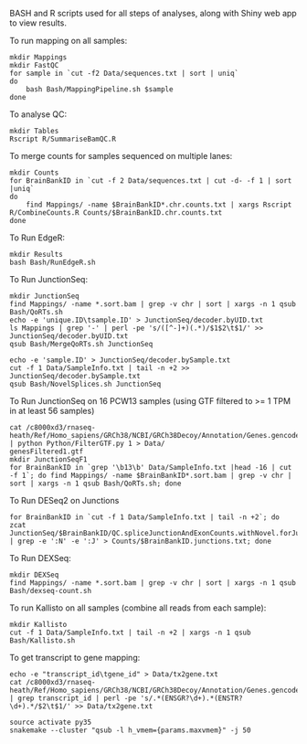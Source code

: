 BASH and R scripts used for all steps of analyses, along with Shiny web app to view results.

To run mapping on all samples:
```
mkdir Mappings
mkdir FastQC
for sample in `cut -f2 Data/sequences.txt | sort | uniq`
do
    bash Bash/MappingPipeline.sh $sample
done
``` 

To analyse QC:
```
mkdir Tables
Rscript R/SummariseBamQC.R
```

To merge counts for samples sequenced on multiple lanes:
```
mkdir Counts
for BrainBankID in `cut -f 2 Data/sequences.txt | cut -d- -f 1 | sort |uniq`
do
    find Mappings/ -name $BrainBankID*.chr.counts.txt | xargs Rscript R/CombineCounts.R Counts/$BrainBankID.chr.counts.txt
done
```

To Run EdgeR:
```
mkdir Results
bash Bash/RunEdgeR.sh
```

To Run JunctionSeq:
```
mkdir JunctionSeq
find Mappings/ -name *.sort.bam | grep -v chr | sort | xargs -n 1 qsub Bash/QoRTs.sh
echo -e 'unique.ID\tsample.ID' > JunctionSeq/decoder.byUID.txt
ls Mappings | grep '-' | perl -pe 's/([^-]+)(.*)/$1$2\t$1/' >> JunctionSeq/decoder.byUID.txt 
qsub Bash/MergeQoRTs.sh JunctionSeq

echo -e 'sample.ID' > JunctionSeq/decoder.bySample.txt
cut -f 1 Data/SampleInfo.txt | tail -n +2 >> JunctionSeq/decoder.bySample.txt
qsub Bash/NovelSplices.sh JunctionSeq
```

To Run JunctionSeq on 16 PCW13 samples (using GTF filtered to >= 1 TPM in at least 56 samples)
```
cat /c8000xd3/rnaseq-heath/Ref/Homo_sapiens/GRCh38/NCBI/GRCh38Decoy/Annotation/Genes.gencode/genes.gtf | python Python/FilterGTF.py 1 > Data/
genesFiltered1.gtf
mkdir JunctionSeqF1
for BrainBankID in `grep '\b13\b' Data/SampleInfo.txt |head -16 | cut -f 1`; do find Mappings/ -name $BrainBankID*.sort.bam | grep -v chr | sort | xargs -n 1 qsub Bash/QoRTs.sh; done 
```

To Run DESeq2 on Junctions
```
for BrainBankID in `cut -f 1 Data/SampleInfo.txt | tail -n +2`; do zcat JunctionSeq/$BrainBankID/QC.spliceJunctionAndExonCounts.withNovel.forJunctionSeq.txt.gz | grep -e ':N' -e ':J' > Counts/$BrainBankID.junctions.txt; done

```

To Run DEXSeq:
```
mkdir DEXSeq
find Mappings/ -name *.sort.bam | grep -v chr | sort | xargs -n 1 qsub Bash/dexseq-count.sh
```

To run Kallisto on all samples (combine all reads from each sample):

```
mkdir Kallisto
cut -f 1 Data/SampleInfo.txt | tail -n +2 | xargs -n 1 qsub Bash/Kallisto.sh 
``` 

To get transcript to gene mapping:
```
echo -e "transcript_id\tgene_id" > Data/tx2gene.txt 
cat /c8000xd3/rnaseq-heath/Ref/Homo_sapiens/GRCh38/NCBI/GRCh38Decoy/Annotation/Genes.gencode/genes.gtf | grep transcript_id | perl -pe 's/.*(ENSGR?\d+).*(ENSTR?\d+).*/$2\t$1/' >> Data/tx2gene.txt 
```

```
source activate py35
snakemake --cluster "qsub -l h_vmem={params.maxvmem}" -j 50
```

